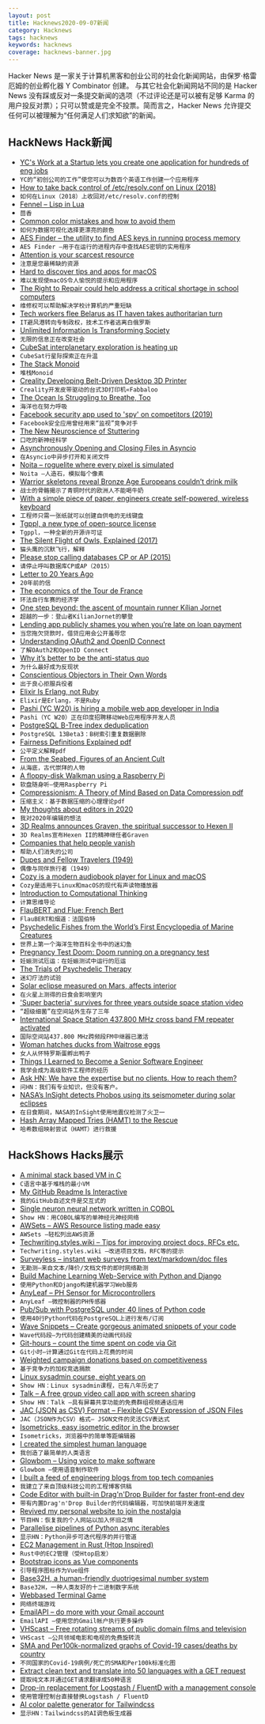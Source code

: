 ```yaml
---
layout: post
title: Hacknews2020-09-07新闻
category: Hacknews
tags: hacknews
keywords: hacknews
coverage: hacknews-banner.jpg
---
```


Hacker News 是一家关于计算机黑客和创业公司的社会化新闻网站，由保罗·格雷厄姆的创业孵化器 Y Combinator 创建。
与其它社会化新闻网站不同的是 Hacker News 没有踩或反对一条提交新闻的选项（不过评论还是可以被有足够 Karma 的用户投反对票）；只可以赞或是完全不投票。简而言之，Hacker News 允许提交任何可以被理解为“任何满足人们求知欲”的新闻。

## HackNews Hack新闻


- [YC's Work at a Startup lets you create one application for hundreds of eng jobs](https://www.workatastartup.com/?utm_source=hn_jobs)
- `YC的“初创公司的工作”使您可以为数百个英语工作创建一个应用程序`
- [How to take back control of /etc/resolv.conf on Linux (2018)](https://www.ctrl.blog/entry/resolvconf-tutorial.html)
- `如何在Linux（2018）上收回对/etc/resolv.conf的控制`
- [Fennel – Lisp in Lua](https://fennel-lang.org)
- `茴香`
- [Common color mistakes and how to avoid them](https://blog.datawrapper.de/beautifulcolors/)
- `如何为数据可视化选择更漂亮的颜色`
- [AES Finder – the utility to find AES keys in running process memory](https://github.com/MantechUser/aes-finder)
- `AES Finder –用于在运行的进程内存中查找AES密钥的实用程序`
- [Attention is your scarcest resource](https://www.benkuhn.net/attention/)
- `注意是您最稀缺的资源`
- [Hard to discover tips and apps for macOS](https://thume.ca/2020/09/04/macos-tips/)
- `难以发现使macOS令人愉悦的提示和应用程序`
- [The Right to Repair could help address a critical shortage in school computers](https://uspirg.org/blogs/blog/usp/right-repair-could-help-address-critical-shortage-school-computers#new_tab)
- `维修权可以帮助解决学校计算机的严重短缺`
- [Tech workers flee Belarus as IT haven takes authoritarian turn](https://www.bloombergquint.com/businessweek/belarus-protests-tech-workers-flee-as-country-takes-authoritarian-turn)
- `IT避风港转向专制政权，技术工作者逃离白俄罗斯`
- [Unlimited Information Is Transforming Society](https://www.scientificamerican.com/article/unlimited-information-is-transforming-society/)
- `无限的信息正在改变社会`
- [CubeSat interplanetary exploration is heating up](http://orbitalindex.com/archive/2020-09-02-Issue-80/)
- `CubeSat行星际探索正在升温`
- [The Stack Monoid](https://raphlinus.github.io/gpu/2020/09/05/stack-monoid.html)
- `堆栈Monoid`
- [Creality Developing Belt-Driven Desktop 3D Printer](https://www.fabbaloo.com/blog/2020/8/25/creality-developing-belt-driven-desktop-3d-printer)
- `Creality开发皮带驱动的台式3D打印机«Fabbaloo`
- [The Ocean Is Struggling to Breathe, Too](http://oceans.nautil.us/feature/613/the-ocean-is-struggling-to-breathe-too)
- `海洋也在努力呼吸`
- [Facebook security app used to 'spy' on competitors (2019)](https://www.bbc.co.uk/news/technology-47281906)
- `Facebook安全应用曾经用来“监视”竞争对手`
- [The New Neuroscience of Stuttering](https://www.knowablemagazine.org/article/mind/2020/new-neuroscience-stuttering)
- `口吃的新神经科学`
- [Asynchronously Opening and Closing Files in Asyncio](https://nullprogram.com/blog/2020/09/04/)
- `在Asyncio中异步打开和关闭文件`
- [Noita – roguelite where every pixel is simulated](https://noitagame.com/)
- `Noita –人造石，模拟每个像素`
- [Warrior skeletons reveal Bronze Age Europeans couldn’t drink milk](https://www.sciencemag.org/news/2020/09/warrior-skeletons-reveal-bronze-age-europeans-couldn-t-drink-milk)
- `战士的骨骼揭示了青铜时代的欧洲人不能喝牛奶`
- [With a simple piece of paper, engineers create self-powered, wireless keyboard](https://www.smithsonianmag.com/smart-news/your-next-digital-tablet-could-be-made-paper-180975727/)
- `工程师只需一张纸就可以创建自供电的无线键盘`
- [Tgppl, a new type of open-source license](https://electriccoin.co/blog/introducing-tgppl-a-radically-new-type-of-open-source-license/)
- `Tgppl，一种全新的开源许可证`
- [The Silent Flight of Owls, Explained (2017)](https://www.audubon.org/news/the-silent-flight-owls-explained)
- `猫头鹰的沉默飞行，解释`
- [Please stop calling databases CP or AP (2015)](https://martin.kleppmann.com/2015/05/11/please-stop-calling-databases-cp-or-ap.html)
- `请停止呼叫数据库CP或AP（2015）`
- [Letter to 20 Years Ago](https://www.imperialviolet.org/2020/09/06/20yearsago.html)
- `20年前的信`
- [The economics of the Tour de France](https://thehustle.co/the-economics-of-the-tour-de-france/)
- `环法自行车赛的经济学`
- [One step beyond: the ascent of mountain runner Kílian Jornet](https://www.theguardian.com/lifeandstyle/2020/sep/06/one-step-beyond-the-ascent-of-mountain-runner-kilian-jornet)
- `超越的一步：登山者KílianJornet的攀登`
- [Lending app publicly shames you when you’re late on loan payment](https://restofworld.org/2020/okash-microlending-public-shaming/)
- `当您拖欠贷款时，借贷应用会公开羞辱您`
- [Understanding OAuth2 and OpenID Connect](https://www.polarsparc.com/xhtml/OAuth2-OIDC.html)
- `了解OAuth2和OpenID Connect`
- [Why it’s better to be the anti-status quo](https://productlessons.substack.com/p/why-its-better-to-be-the-anti-status)
- `为什么最好成为反现状`
- [Conscientious Objectors in Their Own Words](https://www.iwm.org.uk/history/conscientious-objectors-in-their-own-words)
- `出于良心拒服兵役者`
- [Elixir Is Erlang, not Ruby](https://preslav.me/2020/09/06/elixir-is-not-ruby-elixir-is-erlang/)
- `Elixir是Erlang，不是Ruby`
- [Pashi (YC W20) is hiring a mobile web app developer in India](item?id=24395894)
- `Pashi（YC W20）正在印度招聘移动Web应用程序开发人员`
- [PostgreSQL B-Tree index deduplication](https://blog.rustprooflabs.com/2020/09/postgres-beta3-btree-dedup)
- `PostgreSQL 13Beta3：B树索引重复数据删除`
- [Fairness Definitions Explained pdf](http://www.ece.ubc.ca/~mjulia/publications/Fairness_Definitions_Explained_2018.pdf)
- `公平定义解释pdf`
- [From the Seabed, Figures of an Ancient Cult](https://www.nytimes.com/2020/09/01/science/archaeology-phoenician-israel-shavei-zion.html)
- `从海底，古代崇拜的人物`
- [A floppy-disk Walkman using a Raspberry Pi](https://shkspr.mobi/blog/2020/09/a-floppy-disk-mp3-player-using-a-raspberry-pi/)
- `软盘随身听–使用Raspberry Pi`
- [Compressionism: A Theory of Mind Based on Data Compression pdf](http://ceur-ws.org/Vol-1419/paper0045.pdf)
- `压缩主义：基于数据压缩的心理理论pdf`
- [My thoughts about editors in 2020](https://phaazon.net/blog/editors-in-2020)
- `我对2020年编辑的想法`
- [3D Realms announces Graven, the spiritual successor to Hexen II](https://www.techspot.com/news/86651-3d-realms-announces-graven-spiritual-successor-hexen-ii.html)
- `3D Realms宣布Hexen II的精神继任者Graven`
- [Companies that help people vanish](https://www.bbc.com/worklife/article/20200903-the-companies-that-help-people-vanish)
- `帮助人们消失的公司`
- [Dupes and Fellow Travelers (1949)](https://books.google.com/books?id=U04EAAAAMBAJ&lpg=PA1&pg=PA42#v=twopage&q&f=false)
- `偶像与同伴旅行者（1949）`
- [Cozy is a modern audiobook player for Linux and macOS](https://github.com/geigi/cozy)
- `Cozy是适用于Linux和macOS的现代有声读物播放器`
- [Introduction to Computational Thinking](https://mitmath.github.io/18S191/Fall20/)
- `计算思维导论`
- [FlauBERT and Flue: French Bert](https://github.com/getalp/Flaubert)
- `FlauBERT和烟道：法国伯特`
- [Psychedelic Fishes from the World’s First Encyclopedia of Marine Creatures](https://www.brainpickings.org/2020/08/15/louis-renard-poissons/)
- `世界上第一个海洋生物百科全书中的迷幻鱼`
- [Pregnancy Test Doom: Doom running on a pregnancy test](https://twitter.com/Foone/status/1302820468819288066)
- `妊娠测试厄运：在妊娠测试中运行的厄运`
- [The Trials of Psychedelic Therapy](https://psypressuk.com/2020/01/31/psychedelic-therapy-oram/)
- `迷幻疗法的试验`
- [Solar eclipse measured on Mars, affects interior](https://phys.org/news/2020-09-solar-eclipse-mars-affects-interior.html)
- `在火星上测得的日食会影响室内`
- ['Super bacteria' survives for three years outside space station video](https://www.bbc.com/news/av/science-environment-54029521)
- `“超级细菌”在空间站外生存了三年`
- [International Space Station 437.800 MHz cross band FM repeater activated](https://amsat-uk.org/2020/09/02/iss-fm-repeater-activated/)
- `国际空间站437.800 MHz跨频段FM中继器已激活`
- [Woman hatches ducks from Waitrose eggs](https://www.bbc.com/news/uk-england-beds-bucks-herts-52838747)
- `女人从怀特罗斯蛋孵出鸭子`
- [Things I Learned to Become a Senior Software Engineer](https://neilkakkar.com/things-I-learned-to-become-a-senior-software-engineer.html)
- `我学会成为高级软件工程师的经历`
- [Ask HN: We have the expertise but no clients. How to reach them?](item?id=24397821)
- `问HN：我们有专业知识，但没有客户。`
- [NASA’s InSight detects Phobos using its seismometer during solar eclipses](https://ethz.ch/en/news-and-events/eth-news/news/2020/09/surprise-on-mars.html)
- `在日食期间，NASA的InSight使用地震仪检测了火卫一`
- [Hash Array Mapped Tries (HAMT) to the Rescue](https://adlrocha.substack.com/p/adlrocha-hash-array-mapped-tries)
- `哈希数组映射尝试（HAMT）进行救援`


## HackShows Hacks展示

- [ A minimal stack based VM in C](https://github.com/codr7/liblg)
- `C语言中基于堆栈的最小VM`
- [ My GitHub Readme Is Interactive](https://github.com/veggiedefender/typing)
- `我的GitHub自述文件是交互式的`
- [ Single neuron neural network written in COBOL](https://github.com/victorqribeiro/perceptronCobol)
- `Show HN：用COBOL编写的单神经元神经网络`
- [ AWSets – AWS Resource listing made easy](https://www.trek10.com/blog/awsets-aws-resource-listing-made-easy)
- `AWSets –轻松列出AWS资源`
- [ Techwriting.styles.wiki – Tips for improving project docs, RFCs etc.](http://techwriting.styles.wiki)
- `Techwriting.styles.wiki –改进项目文档，RFC等的提示`
- [ Surveyless – instant web surveys from text/markdown/doc files](https://www.surveyless.com/)
- `无勘测–来自文本/降价/文档文件的即时网络勘测`
- [ Build Machine Learning Web-Service with Python and Django](https://github.com/pplonski/my_ml_service)
- `使用Python和Django构建机器学习Web服务`
- [ AnyLeaf – PH Sensor for Microcontrollers](https://www.anyleaf.org/ph-module)
- `AnyLeaf –微控制器的PH传感器`
- [ Pub/Sub with PostgreSQL under 40 lines of Python code](https://gist.github.com/kissgyorgy/beccba1291de962702ea9c237a900c79)
- `使用40行Python代码在PostgreSQL上进行发布/订阅`
- [ Wave Snippets – Create gorgeous animated snippets of your code](https://www.wavesnippets.com/)
- `Wave代码段–为代码创建精美的动画代码段`
- [ Git-hours – count the time spent on code via Git](https://github.com/ceigh/git-hours)
- `Git小时–计算通过Git在代码上花费的时间`
- [ Weighted campaign donations based on competitiveness](https://takecongress.org/)
- `基于竞争力的加权竞选捐款`
- [ Linux sysadmin course, eight years on](item?id=24380969)
- `Show HN：Linux sysadmin课程，已有八年历史了`
- [ Talk – A free group video call app with screen sharing](https://github.com/vasanthv/talk)
- `Show HN：Talk –具有屏幕共享功能的免费群组视频通话应用`
- [ JAC (JSON as CSV) Format – Flexible CSV Expression of JSON Files](https://github.com/UniversalDataTool/jac-format)
- `JAC（JSON作为CSV）格式– JSON文件的灵活CSV表达式`
- [ Isometricks, easy isometric editor in the browser](https://isometricks.com/)
- `Isometricks，浏览器中的简单等距编辑器`
- [ I created the simplest human language](https://medium.com/@minilanguage/mini-the-minimal-language-3f3710e28166)
- `我创造了最简单的人类语言`
- [ Glowbom – Using voice to make software](https://glowbom.com/)
- `Glowbom –使用语音制作软件`
- [ I built a feed of engineering blogs from top tech companies](https://devblogs.co)
- `我建立了来自顶级科技公司的工程博客供稿`
- [ Code Editor with built-in Drag'n'Drop Builder for faster front-end dev](https://gridbox.io/)
- `带有内置Drag'n'Drop Builder的代码编辑器，可加快前端开发速度`
- [ Revived my personal website to join the nostalgia](https://gasoved.github.io/webbew/)
- `节目HN：恢复我的个人网站以加入怀旧之情`
- [ Parallelise pipelines of Python async iterables](https://github.com/michalc/asyncio-buffered-pipeline)
- `显示HN：Python异步可迭代程序的并行管道`
- [ EC2 Management in Rust (Htop Inspired)](https://github.com/dutchcoders/cloudman)
- `Rust中的EC2管理（受Htop启发）`
- [ Bootstrap icons as Vue components](https://github.com/tommyip/bootstrap-icons-vue)
- `引导程序图标作为Vue组件`
- [ Base32H, a human-friendly duotrigesimal number system](https://base32h.github.io)
- `Base32H，一种人类友好的十二进制数字系统`
- [ Webbased Terminal Game](https://command-line.online/)
- `网络终端游戏`
- [ EmailAPI – do more with your Gmail account](https://github.com/aakashlpin/emailapi)
- `EmailAPI –使用您的Gmail帐户执行更多操作`
- [ VHScast – Free rotating streams of public domain films and television](https://vhscast.com)
- `VHScast –公共领域电影和电视的免费旋转流`
- [ SMA and Per100k-normalized graphs of Covid-19 cases/deaths by country](https://covid-19-charts.net/)
- `不同国家的Covid-19病例/死亡的SMA和Per100k标准化图`
- [ Extract clean text and translate into 50 languages with a GET request](https://extractorapi.com/)
- `提取纯文本并通过GET请求翻译成50种语言`
- [ Drop-in replacement for Logstash / FluentD with a management console](https://www.trink.io/)
- `使用管理控制台直接替换Logstash / FluentD`
- [ AI color palette generator for Tailwindcss](https://tailwind.ink/)
- `显示HN：Tailwindcss的AI调色板生成器`

